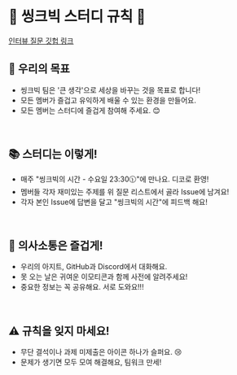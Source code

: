 
# 🌟 씽크빅 스터디 규칙 🌟
[인터뷰 질문 깃헙 링크](https://github.com/JeaSungLEE/iOSInterviewquestions)


## 🚀 우리의 목표
- 씽크빅 팀은 '큰 생각'으로 세상을 바꾸는 것을 목표로 합니다!
- 모든 멤버가 즐겁고 유익하게 배울 수 있는 환경을 만들어요.
- 모든 멤버는 스터디에 즐겁게 참여해 주세요. 😊
  
<br>

## 📚 스터디는 이렇게!
- 매주 "씽크빅의 시간 - 수요일 23:30🕦"에 만나요. 디코로 환영!
- 멤버들 각자 재미있는 주제를 위 질문 리스트에서 골라 Issue에 남겨요!
- 각자 본인 Issue에 답변을 달고 "씽크빅의 시간"에 피드백 해요!
<br>

## 💬 의사소통은 즐겁게!
- 우리의 아지트, GitHub과 Discord에서 대화해요.
- 못 오는 날은 귀여운 이모티콘과 함께 사전에 알려주세요! 
- 중요한 정보는 꼭 공유해요. 서로 도와요!!!
<br>

## ⚠️ 규칙을 잊지 마세요!
- 무단 결석이나 과제 미제출은 아이콘 하나가 슬퍼요. 😢
- 문제가 생기면 모두 모여 해결해요, 팀워크 만세!
